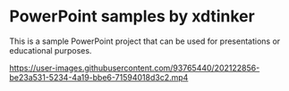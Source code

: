 # PowerPoint samples by xdtinker

This is a sample PowerPoint project that can be used for presentations or educational purposes.

https://user-images.githubusercontent.com/93765440/202122856-be23a531-5234-4a19-bbe6-71594018d3c2.mp4

